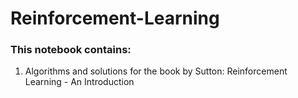 # Reinforcement-Learning
### This notebook contains:
1. Algorithms and solutions for the book by Sutton: Reinforcement Learning - An Introduction
